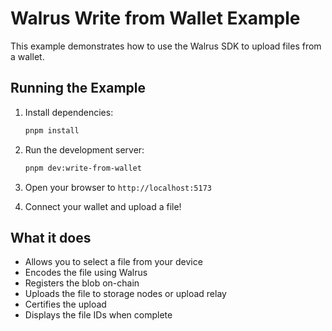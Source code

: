 # Walrus Write from Wallet Example

This example demonstrates how to use the Walrus SDK to upload files from a wallet.

## Running the Example

1. Install dependencies:

   ```bash
   pnpm install
   ```

2. Run the development server:

   ```bash
   pnpm dev:write-from-wallet
   ```

3. Open your browser to `http://localhost:5173`

4. Connect your wallet and upload a file!

## What it does

- Allows you to select a file from your device
- Encodes the file using Walrus
- Registers the blob on-chain
- Uploads the file to storage nodes or upload relay
- Certifies the upload
- Displays the file IDs when complete
